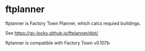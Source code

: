 # ftplanner

ftplanner is Factory Town Planner, which calcs requied buildings.

See https://gc-locks.github.io/ftplanner/dist/

ftplanner is compatible with Factory Town v0.107b
